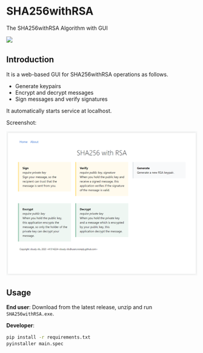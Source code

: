 # SHA256withRSA

 The SHA256withRSA Algorithm with GUI

![](https://img.shields.io/badge/dependencies-python%203.11-blue)

## Introduction

It is a web-based GUI for SHA256withRSA operations as follows. 

-   Generate keypairs
-   Encrypt and decrypt messages
-   Sign messages and verify signatures

It automatically starts service at localhost.

Screenshot:

![Snipaste_2023-04-30_19-21-43](assets/Snipaste_2023-04-30_19-21-43.png)

## Usage

**End user**: Download from the latest release, unzip and run `SHA256withRSA.exe`.

**Developer**:

```bash
pip install -r requirements.txt
pyinstaller main.spec
```

